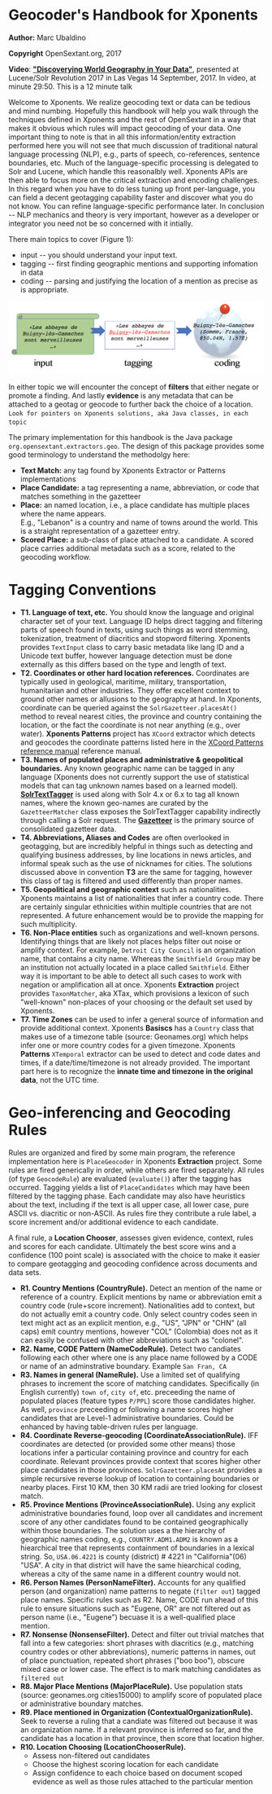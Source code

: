 Geocoder's Handbook for Xponents
================================
**Author:** Marc Ubaldino

**Copyright** OpenSextant.org, 2017

**Video**: **["Discoverying World Geography in Your Data"](https://www.youtube.com/watch?v=44v2WljG1R0)**,  presented at Lucene/Solr Revolution 2017 in Las Vegas 14 September, 2017. In video, at minute 29:50. This is a 12 minute talk

Welcome to Xponents.  We realize geocoding text or data can be tedious and mind numbing.
Hopefully this handbook will help you walk through the techniques defined in Xponents
and the rest of OpenSextant in a way that makes it obvious which rules will impact 
geocoding of your data.  One important thing to note is that in all this information/entity 
extraction performed here you will not see that much discussion of traditional 
natural language processing (NLP), e.g., parts of speech, co-references, sentence boundaries, etc.
Much of the language-specific processing is delegated to Solr and Lucene, which handle this 
reasonalbly well. Xponents APIs are then able to focus more on the critical extraction and encoding 
challenges.  In this regard when you have to do less tuning up front per-language, you can field
a decent geotagging capability faster and discover what you do not know.  You can refine language-specific
performance later.   In conclusion -- NLP mechanics and theory is very important, however as a developer
or integrator you need not be so concerned with it intially. 

There main topics to cover (Figure 1):

* input -- you should understand your input text.
* tagging -- first finding geographic mentions and supporting infomation in data
* coding -- parsing and justifying the location of a mention as precise as is appropriate.

![General topics in our geotagging workflow](./geocoding-workflow.png)

In either topic we will encounter the concept of **filters** that either negate or promote a finding.
And lastly **evidence** is any metadata that can be attached to a geotag or geocode to further back 
the choice of a location.   ```Look for pointers on Xponents solutions, aka Java classes, in each topic```

The primary implementation for this handbook is the Java package ```org.opensextant.extractors.geo```. 
The design of this package provides some good terminology to understand the methodolgy here:

* **Text Match:**  any tag found by Xponents Extractor or Patterns implementations
* **Place Candidate:** a tag representing a name, abbreviation, or code that matches something in the gazetteer
* **Place:** an named location, i.e., a place candidate has multiple places where the name appears.  
E.g., "Lebanon" is a country and name of towns around the world.  This is a straight representation of a 
gazetteer entry.
* **Scored Place:** a sub-class of place attached to a candidate. A scored place carries additional 
metadata such as a score, related to the geocoding workflow.

Tagging Conventions
===================
* **T1. Language of text, etc.** You should know the language and original character set of your text. 
Language ID helps direct tagging and filtering parts of speech found in texts, using such things as
word stemming, tokenization, treatment of diacritics and stopword filtering.  Xponents provides ```TextInput```
class to carry basic metadata like lang ID and a Unicode text buffer, however language detection must be done 
externally as this differs based on the type and length of text.  
* **T2. Coordinates or other hard location references.** Coordinates are typically used in geological, maritime, 
military, transportation, humanitarian and other industries. They offer excellent context to ground other
names or allusions to the geography at hand.  In Xponents, coordinate can be queried against the ```SolrGazetteer.placesAt()```
method to reveal nearest cities, the province and country containing the location, or the fact the coordinate is
not near anything (e.g., over water). **Xponents Patterns** project has ```XCoord``` extractor which detects and geocodes
the coordinate patterns listed here in the [XCoord Patterns reference manual](XCoord_Patterns.htm) reference manual.
* **T3. Names of populated places and administrative &amp; geopolitical boundaries.**
Any known geographic name can be tagged in any language (Xponents does not currently support the use of 
statistical models that can tag unknown names based on a learned model). **[SolrTextTagger](https://github.com/OpenSextant/SolrTextTagger/)**
is used along with Solr 4.x or 6.x to tag all known names, where the known geo-names are curated by the
 ```GazetteerMatcher``` class exposes the SolrTextTagger capability indirectly through calling a Solr request. 
The **[Gazetteer](https://github.com/OpenSextant/Gazetteer/)** is the primary source of consolidated gazetteer
data.
* **T4. Abbreviations, Aliases and Codes** are often overlooked in geotagging, but are incredibly helpful
in things such as detecting and qualifying business addresses, by line locations in news articles, and informal speak
such as the use of nicknames for cities. The solutions discussed above in convention **T3** are the same for tagging, 
however this class of tag is filtered and used differently than proper names. 
* **T5. Geopolitical and geographic context** such as nationalities.  Xponents maintains a list of nationalities
that infer a country code. There are certainly singular ethnicities within multiple countries that are not 
represented. A future enhancement would be to provide the mapping for such multiplicity.
* **T6. Non-Place entities** such as organizations and well-known persons. Identifying things that are 
likely not places helps filter out noise or amplify context.  For example, ```Detroit City Council``` is an 
organization name, that contains a city name. Whereas the ```Smithfield Group``` may be an institution not actually located
in a place called ```Smithfield```.  Either way it is important to be able to detect all such cases to work
with negation or amplification all at once. Xponents **Extraction** project provides ```TaxonMatcher```, aka XTax, which 
provisions a lexicon of such "well-known" non-places of your choosing or the default set used by Xponents.
* **T7. Time Zones** can be used to infer a general source of information and provide additional context. 
Xponents **Basiscs** has a ```Country``` class that makes use of a timezone table (source: Geonames.org) which 
helps infer one or more country codes for a given timezone.  Xponents **Patterns** ```XTemporal``` extractor can be used
to detect and code dates and times, if a date/time/timezone is not already provided.  The important part 
here is to recognize the **innate time and timezone in the original data**, not the UTC time. 

Geo-inferencing and Geocoding Rules 
===================
Rules are organized and fired by some main program, the reference implementation here is ```PlaceGeocoder``` in 
Xponents **Extraction** project.  Some rules are fired generically in order, while others are fired separately.
All rules (of type ```GeocodeRule```) are evaluated (```evaluate()```) after the tagging has occurred. Tagging
yields a list of ```PlaceCandidates``` which may have been filtered by the tagging phase.  Each candidate may
also have heuristics about the text, including if the text is all upper case, all lower case, pure ASCII vs. 
diacritic or non-ASCII.   As rules fire they contribute a rule label, a score increment and/or additional evidence
to each candidate.  

A final rule, a **Location Chooser**, assesses given evidence, context, rules and scores for each candidate. 
Ultimately the best score wins and a confidence (100 point scale) is associated with the choice to make it 
easier to compare geotagging and geocoding confidence across documents and data sets.

* **R1. Country Mentions (CountryRule).** Detect an mention of the name or reference of a country. Explicit 
mentions by name or abbreviation emit a country code (rule+score increment).  Nationalities add to context, 
but do not actually emit a country code.  Only select country codes seen in text might act as an explicit mention, 
e.g., "US", "JPN" or "CHN" (all caps) emit country mentions, however "COL" (Colombia) does not as it can easily
be confused with other abbreviations such as "colonel".
* **R2. Name, CODE Pattern (NameCodeRule).** Detect two candiates following each other where one is any 
place name followed by a CODE or name of an adminstrative boundary.  Example ```San Fran, CA``` 
* **R3. Names in general (NameRule).**  Use a limited set of qualifying phrases to increment the score of 
matching candidates. Specifically (in English currently) ```town of```, ```city of```, etc. preceeding the name
of populated places (feature types ```P/PPL```) score those candidates higher.  As well, ```province``` 
preceeding or following a name scores higher candidates that are Level-1 administrative boundaries. 
Could be enhanced by having table-driven rules per language.
* **R4. Coordinate Reverse-geocoding (CoordinateAssociationRule).** IFF coordinates are detected (or provided
some other means) those locations infer a particular containing province and country for each coordinate. Relevant
provinces provide context that scores higher other place candidates in those provinces.  ```SolrGazetteer.placesAt```
provides a simple recursive reverse lookup of location to containing boundaries or nearby places.  First 10 KM, then
30 KM radii are tried looking for closest match.
* **R5. Province Mentions (ProvinceAssociationRule).** Using any explicit administrative boundaries found,
loop over all candidates and increment score of any other candidates found to be contained geographically within 
those boundaries. The solution uses a the hierarchy of geographic names coding, e.g., ```COUNTRY.ADM1.ADM2```
is known as a hiearchical tree that represents containment of boundaries in a lexical string.  So, ``USA.06.4221``
is county (district) # 4221 in "California"(06) "USA".  A city in that district will have the same hiearchical coding, 
whereas a city of the same name in a different country would not. 
* **R6. Person Names (PersonNameFilter).**  Accounts for any qualified person (and organization) name patterns to negate (```filter out```)
tagged place names.  Specific rules such as R2. Name, CODE run ahead of this rule to ensure situations such
as "Eugene, OR" are not filtered out as person name (i.e., "Eugene") becuase it is a well-qualified place mention.
* **R7. Nonsense (NonsenseFilter).** Detect and filter out trivial matches that fall into a few categories: 
short phrases with diacritics (e.g., matching country codes or other abbreviations), numeric patterns in names, 
out of place punctuation, repeated short phrases ("boo boo"), obscure mixed case or lower case.  The effect
is to mark matching candidates as ```filtered out```
* **R8. Major Place Mentions (MajorPlaceRule).** Use population stats (source: geonames.org cities15000) 
to amplify score of populated place or administrative boundary matches.
* **R9. Place mentioned in Organization (ContextualOrganizationRule).**  Seek to reverse a ruling
that a candiate was filtered out because it was an organization name.  If a relevant province is inferred
so far, and the candidate has a location in that province, then score that location higher.
* **R10. Location Choosing (LocationChooserRule).**
  * Assess non-filtered out candidates
  * Choose the highest scoring location for each candidate
  * Assign confidence to each choice based on document scoped evidence as well as those rules attached to the particular mention



  
